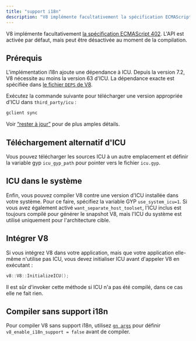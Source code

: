 ```yaml
---
title: "support i18n"
description: "V8 implémente facultativement la spécification ECMAScript 402. L'API est activée par défaut, mais peut être désactivée au moment de la compilation."
---
```

V8 implémente facultativement [la spécification ECMAScript 402](https://tc39.es/ecma402/). L'API est activée par défaut, mais peut être désactivée au moment de la compilation.

## Prérequis

L'implémentation i18n ajoute une dépendance à ICU. Depuis la version 7.2, V8 nécessite au moins la version 63 d'ICU. La dépendance exacte est spécifiée dans [le fichier `DEPS` de V8](https://chromium.googlesource.com/v8/v8.git/+/master/DEPS).

Exécutez la commande suivante pour télécharger une version appropriée d'ICU dans `third_party/icu` :

```bash
gclient sync
```

Voir [“rester à jour”](/docs/source-code#staying-up-to-date) pour de plus amples détails.

## Téléchargement alternatif d'ICU

Vous pouvez télécharger les sources ICU à un autre emplacement et définir la variable gyp `icu_gyp_path` pour pointer vers le fichier `icu.gyp`.

## ICU dans le système

Enfin, vous pouvez compiler V8 contre une version d'ICU installée dans votre système. Pour ce faire, spécifiez la variable GYP `use_system_icu=1`. Si vous avez également activé `want_separate_host_toolset`, l'ICU inclus est toujours compilé pour générer le snapshot V8, mais l'ICU du système est utilisé uniquement pour l'architecture cible.

## Intégrer V8

Si vous intégrez V8 dans votre application, mais que votre application elle-même n'utilise pas ICU, vous devez initialiser ICU avant d'appeler V8 en exécutant :

```cpp
v8::V8::InitializeICU();
```

Il est sûr d'invoker cette méthode si ICU n'a pas été compilé, dans ce cas elle ne fait rien.

## Compiler sans support i18n

Pour compiler V8 sans support i18n, utilisez [`gn args`](/docs/build-gn#gn) pour définir `v8_enable_i18n_support = false` avant de compiler.
